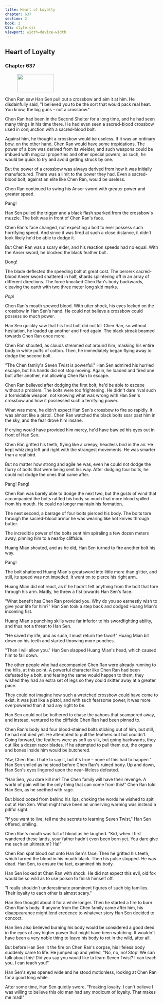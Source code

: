```yaml
---
title: Heart of Loyalty
chapter: 637
section: 2
book: 2
CSS: style.css
viewport: width=device-width
---
```


## Heart of Loyalty

### Chapter 637

<figure>
	<img src="../Images/gem.gif" alt="" id="gem" width="120" height="60" />
</figure>

Chen Ran saw Han Sen pull out a crossbow and aim it at him. He disdainfully said, "I believed you to be the sort that would pack real heat. You know, the big guns – not a crossbow."

Chen Ran had been in the Second Shelter for a long time, and he had seen many things in his time there. He had even seen a sacred-blood crossbow used in conjunction with a sacred-blood bolt.

Against him, he thought a crossbow would be useless. If it was an ordinary bow, on the other hand, Chen Ran would have some trepidations. The power of a bow was derived from its wielder, and such weapons could be imbued with magical properties and other special powers; as such, he would be quick to try and avoid getting struck by one.

But the power of a crossbow was always derived from how it was initially manufactured. There was a limit to the power they had. Even a sacred-blood bolt, against an elite like Chen Ran, would be useless.

Chen Ran continued to swing his Anser sword with greater power and greater speed.

Pang!

Han Sen pulled the trigger and a black flash sparked from the crossbow's muzzle. The bolt was in front of Chen Ran's face.

Chen Ran's face changed, not expecting a bolt to ever possess such horrifying speed. And since it was fired at such a close distance, it didn't look likely he'd be able to dodge it.

But Chen Ran was a scary elder, and his reaction speeds had no equal. With the Anser sword, he blocked the black feather bolt.

Dong!

The blade deflected the speeding bolt at great cost. The berserk sacred-blood Anser sword shattered in half, shards splintering off in an array of different directions. The force knocked Chen Ran's body backwards, cleaving the earth with two three meter long skid marks.

*Pop!*

Chen Ran's mouth spewed blood. With utter shock, his eyes locked on the crossbow in Han Sen's hand. He could not believe a crossbow could possess so much power.

Han Sen quickly saw that his first bolt did not kill Chen Ran, so without hesitation, he loaded up another and fired again. The black streak beamed towards Chen Ran once more.

Chen Ran shouted, as clouds streamed out around him, masking his entire body in white puffs of cotton. Then, he immediately began flying away to dodge the second bolt.

"The Chen family's Seven Twist is powerful." Han Sen admired his hurried escape, but his hands did not stop moving. Again, he loaded and fired one bolt after another, not allowing Chen Ran to escape.

Chen Ran believed after dodging the first bolt, he'd be able to escape without a problem. The bolts were too frightening. He didn't dare rival such a formidable weapon, not knowing what was wrong with Han Sen's crossbow and how it possessed such a terrifying power.

What was more, he didn't expect Han Sen's crossbow to fire so rapidly. It was almost like a pistol. Chen Ran watched the black bolts soar past him in the sky, and the fear drove him insane.

If crying would have provided him mercy, he'd have bawled his eyes out in front of Han Sen.

Chen Ran gritted his teeth, flying like a creepy, headless bird in the air. He kept whizzing left and right with the strangest movements. He was smarter than a real bird.

But no matter how strong and agile he was, even he could not dodge the flurry of bolts that were being sent his way. After dodging four bolts, he could not dodge the ones that came after.

Pang! Pang!

Chen Ran was barely able to dodge the next two, but the gusts of wind that accompanied the bolts rattled his body so much that more blood spilled from his mouth. He could no longer maintain his formation.

The next second, a barrage of four bolts pierced his body. The bolts tore through the sacred-blood armor he was wearing like hot knives through butter.

The incredible power of the bolts sent him spiraling a few dozen meters away, pinning him to a nearby cliffside.

Huang Mian shouted, and as he did, Han Sen turned to fire another bolt his way.

Pang!

The bolt shattered Huang Mian's greatsword into little more than glitter, and still, its speed was not impeded. It went on to pierce his right arm.

Huang Mian did not react, as if he hadn't felt anything from the bolt that tore through his arm. Madly, he threw a fist towards Han Sen's face.

"What benefit has Chen Ran provided you. Why do you so earnestly wish to give your life for him?" Han Sen took a step back and dodged Huang Mian's incoming fist.

Huang Mian's punching skills were far inferior to his swordfighting ability, and thus not a threat to Han Sen.

"He saved my life, and as such, I must return the favor!" Huang Mian bit down on his teeth and started throwing more punches.

"Then I will allow you." Han Sen slapped Huang Mian's head, which caused him to fall down.

The other people who had accompanied Chen Ran were already running to the hills, at this point. A powerful character like Chen Ran had been defeated by a bolt, and fearing the same would happen to them, they wished they had an extra set of legs so they could skitter away at a greater pace.

They could not imagine how such a wretched crossbow could have come to exist. It was just like a pistol, and with such fearsome power, it was more overpowered than it had any right to be.

Han Sen could not be bothered to chase the yahoos that scampered away, and instead, ventured to the cliffside Chen Ran had been pinned to.

Chen Ran's body had four blood-stained bolts sticking out of him, but still, he had not died yet. He attempted to pull the feathers out but couldn't. Going forward, the feathers were as soft as silk, but going backwards, they cut like a dozen razor blades. If he attempted to pull them out, the organs and bones inside him would be butchered.

"Aw, Chen Ran. I hate to say it, but it's true – none of this had to happen." Han Sen smiled as he stood before Chen Ran's ruined body. Up and down, Han Sen's eyes lingered upon the near-lifeless defeated.

"Han Sen, you dare kill me? The Chen family will have their revenge. A world of pain will be the only thing that can come from this!" Chen Ran told Han Sen, as he seethed with rage.

But blood oozed from behind his lips, choking the words he wished to spit out at Han Sen. What might have been an unnerving warning was instead a pitiful sight.

"If you want to live, tell me the secrets to learning Seven Twist," Han Sen offered, smiling.

Chen Ran's mouth was full of blood as he laughed. "Kid, when I first wandered these lands, your father hadn't even been born yet. You dare give me such an ultimatum? Ha!"

Chen Ran spat blood out onto Han Sen's face. Then he gritted his teeth, which turned the blood in his mouth black. Then his pulse stopped. He was dead. Han Sen, to ensure the fact, examined his body.

Han Sen looked at Chen Ran with shock. He did not expect this evil, old fox would be so wild as to use poison to finish himself off.

"I really shouldn't underestimate prominent figures of such big families. Their loyalty to each other is almost scary."

Han Sen thought about it for a while longer. Then he started a fire to burn Chen Ran's body. If anyone from the Chen family came after him, his disappearance might lend credence to whatever story Han Sen decided to concoct.

Han Sen also believed burning his body would be considered a good deed in the eyes of any higher power that might have been watching. It wouldn't have been a very noble thing to leave his body to rot in the wild, after all.

But before Han Sen lit the fire on Chen Ran's corpse, his lifeless body suddenly came to life. He jumped up and yelled, "No, no, no! Stop! We can talk about this! Did you say you would like to learn Seven Twist? I can teach you, I can teach you!"

Han Sen's eyes opened wide and he stood motionless, looking at Chen Ran for a good long while.

After some time, Han Sen quietly swore, "Freaking loyalty. I can't believe I was willing to believe this old man had any modicum of loyalty. That makes me mad!"